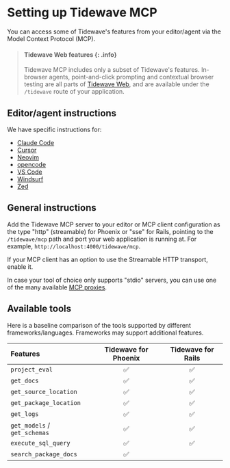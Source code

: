# Setting up Tidewave MCP

You can access some of Tidewave's features from your editor/agent via the Model Context Protocol (MCP).

> #### Tidewave Web features {: .info}
>
> Tidewave MCP includes only a subset of Tidewave's features. In-browser agents, point-and-click prompting and contextual browser testing are all parts of [Tidewave Web](https://tidewave.ai), and are available under the `/tidewave` route of your application.

## Editor/agent instructions

We have specific instructions for:

  * [Claude Code](claude_code.md)
  * [Cursor](cursor.md)
  * [Neovim](neovim.md)
  * [opencode](opencode.md)
  * [VS Code](vscode.md)
  * [Windsurf](windsurf.md)
  * [Zed](zed.md)

## General instructions

Add the Tidewave MCP server to your editor or MCP client configuration as the type "http" (streamable) for Phoenix or "sse" for Rails, pointing to the `/tidewave/mcp` path and port your web application is running at. For example, `http://localhost:4000/tidewave/mcp`.

If your MCP client has an option to use the Streamable HTTP transport, enable it.

In case your tool of choice only supports "stdio" servers, you can use one of the many available [MCP proxies](../guides/mcp_proxy.md).

## Available tools

Here is a baseline comparison of the tools supported by different frameworks/languages. Frameworks may support additional features.

| Features                     | Tidewave for Phoenix | Tidewave for Rails |
| :--------------------------- | :------------------: | :----------------: |
| `project_eval`               | ✅                    | ✅                 |
| `get_docs`                   | ✅                    | ✅                 |
| `get_source_location`        | ✅                    | ✅                 |
| `get_package_location`       | ✅                    | ✅                 |
| `get_logs`                   | ✅                    | ✅                 |
| `get_models` / `get_schemas` | ✅                    | ✅                 |
| `execute_sql_query`          | ✅                    | ✅                 |
| `search_package_docs`        | ✅                    |                   |
